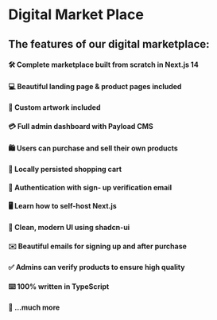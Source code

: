 # Digital Market Place


## The features of our digital marketplace:

#### 🛠️ Complete marketplace built from scratch in Next.js 14
#### 💻 Beautiful landing page & product pages included
#### 🎨 Custom artwork included
#### 💳 Full admin dashboard with Payload CMS
#### 🛍️ Users can purchase and sell their own products
#### 🛒 Locally persisted shopping cart
#### 🔑 Authentication with sign- up verification email
#### 🖥️ Learn how to self-host Next.js
#### 🌟 Clean, modern UI using shadcn-ui
#### ✉️ Beautiful emails for signing up and after purchase
#### ✅ Admins can verify products to ensure high quality
#### ⌨️ 100% written in TypeScript
#### 🎁 ...much more
